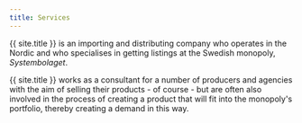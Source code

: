 ```yaml
---
title: Services
---
```

{{ site.title }} is an importing and distributing company who operates in the Nordic and who specialises in getting listings at the Swedish monopoly, *Systembolaget*.

{{ site.title }} works as a consultant for a number of producers and agencies with the aim of selling their products - of course - but are often also involved in the process of creating a product that will fit into the monopoly's portfolio, thereby creating a demand in this way.
